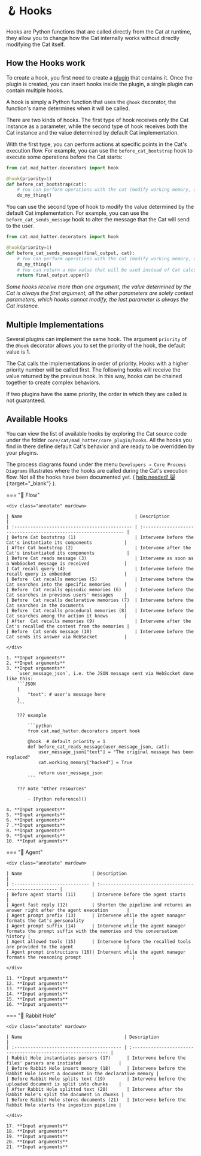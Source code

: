 # &#129693; Hooks

Hooks are Python functions that are called directly from the Cat at runtime, they allow you to change how the Cat internally works without directly modifying the Cat itself.

## How the Hooks work
To create a hook, you first need to create a [plugin](plugins.md) that contains it. Once the plugin is created, you can insert hooks inside the plugin, a single plugin can contain multiple hooks.

A hook is simply a Python function that uses the `@hook` decorator, the function's name determines when it will be called.

There are two kinds of hooks. The first type of hook receives only the Cat instance as a parameter, while the second type of hook receives both the Cat instance and the value determined by default Cat implementation.

With the first type, you can perform actions at specific points in the Cat's execution flow. For example, you can use the `before_cat_bootstrap` hook to execute some operations before the Cat starts:

```python
from cat.mad_hatter.decorators import hook

@hook(priority=1)
def before_cat_bootstrap(cat):
    # You can perform operations with the cat (modify working memory, access LLM, etc.)
    do_my_thing()
```

You can use the second type of hook to modify the value determined by the default Cat implementation. For example, you can use the `before_cat_sends_message` hook to alter the message that the Cat will send to the user.

```python
from cat.mad_hatter.decorators import hook

@hook(priority=1)
def before_cat_sends_message(final_output, cat):
    # You can perform operations with the cat (modify working memory, access LLM, etc.)
    do_my_thing()
    # You can return a new value that will be used instead of Cat calculated value
    return final_output.upper()
```

*Some hooks receive more than one argument, the value determined by the Cat is always the first argument, all the other parameters are solely context parameters, which hooks cannot modify, the last parameter is always the Cat instance.*

## Multiple Implementations
Several plugins can implement the same hook. The argument `priority` of the `@hook` decorator allows you to set the priority of the hook, the default value is 1. 

The Cat calls the implementations in order of priority. Hooks with a higher priority number will be called first. The following hooks will receive the value returned by the previous hook. In this way, hooks can be chained together to create complex behaviors.

If two plugins have the same priority, the order in which they are called is not guaranteed.

## Available Hooks
You can view the list of available hooks by exploring the Cat source code under the folder `core/cat/mad_hatter/core_plugin/hooks`.
All the hooks you find in there define default Cat's behavior and are ready to be overridden by your plugins.

The process diagrams found under the menu `Developers → Core Process Diagrams` illustrates where the hooks are called during the Cat's execution flow.
Not all the hooks have been documented yet. ( [help needed! &#128568;](https://discord.com/channels/1092359754917089350/1092360068269359206){:target="_blank"} ).

=== "&#127754; Flow"

    <div class="annotate" mardown>

    | Name                                          | Description                                                      |
    | :-------------------------------------------- | :--------------------------------------------------------------- |
    | Before Cat bootstrap (1)                      | Intervene before the Cat's instantiate its components            |
    | After Cat bootstrap (2)                       | Intervene after the Cat's instantiated its components            |
    | Before Cat reads message (3)                  | Intervene as soon as a WebSocket message is received             |
    | Cat recall query (4)                          | Intervene before the recall query is embedded                    |
    | Before  Cat recalls memories (5)              | Intervene before the Cat searches into the specific memories     |
    | Before  Cat recalls episodic memories (6)     | Intervene before the Cat searches in previous users' messages    |
    | Before  Cat recalls declarative memories (7)  | Intervene before the Cat searches in the documents               |
    | Before  Cat recalls procedural memories (8)   | Intervene before the Cat searches among the action it knows      |
    | After  Cat recalls memories (9)               | Intervene after the Cat's recalled the content from the memories |
    | Before  Cat sends message (10)                | Intervene before the Cat sends its answer via WebSocket          |
    
    </div>
    
    1. **Input arguments**  
    2. **Input arguments**  
    3. **Input arguments**    
        `user_message_json`, i.e. the JSON message sent via WebSocket done like this:  
        ```JSON
        {
            "text": # user's message here
        }
        ```

        ??? example

            ```python
            from cat.mad_hatter.decorators import hook

            @hook  # default priority = 1 
            def before_cat_reads_message(user_message_json, cat):
                user_message_json["text"] = "The original message has been replaced"
                cat.working_memory["hacked"] = True

                return user_message_json
            ```

        ??? note "Other resources"

            - [Python reference]()

    4. **Input arguments**  
    5. **Input arguments**  
    6. **Input arguments**  
    7 .**Input arguments**  
    8. **Input arguments**  
    9. **Input arguments**  
    10. **Input arguments**  

=== "&#129302; Agent"
    
    <div class="annotate" mardown>

    | Name                          | Description                                             |
    | :---------------------------- | :------------------------------------------------------ |
    | Before agent starts (11)      | Intervene before the agent starts                                                |
    | Agent fast reply (12)         | Shorten the pipeline and returns an answer right after the agent execution       |
    | Agent prompt prefix (13)      | Intervene while the agent manager formats the Cat's personality                  |
    | Agent prompt suffix (14)      | Intervene while the agent manager formats the prompt suffix with the memories and the conversation history |
    | Agent allowed tools (15)      | Intervene before the recalled tools are provided to the agent                    |
    | Agent prompt instructions (16)| Intervent while the agent manager formats the reasoning prompt                   |

    </div>

    11. **Input arguments**    
    12. **Input arguments**    
    13. **Input arguments**    
    14. **Input arguments**    
    15. **Input arguments**  
    16. **Input arguments**    

=== "&#128048; Rabbit Hole"
    
    <div class="annotate" mardown>

    | Name                                      | Description                                                    |
    | :---------------------------------------- | :------------------------------------------------------------- |
    | Rabbit Hole instantiates parsers (17)      | Intervene before the files' parsers are instiated              |
    | Before Rabbit Hole insert memory (18)      | Intervene before the Rabbit Hole insert a document in the declarative memory |
    | Before Rabbit Hole splits text (19)        | Intervene before the uploaded document is split into chunks    |
    | After Rabbit Hole splitted text (20)       | Intervene after the Rabbit Hole's split the document in chunks |
    | Before Rabbit Hole stores documents (21)   | Intervene before the Rabbit Hole starts the ingestion pipeline |

    </div>

    17. **Input arguments**  
    18. **Input arguments**  
    19. **Input arguments**  
    20. **Input arguments**    
    21. **Input arguments**    